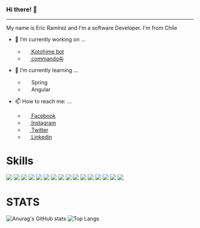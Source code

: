 ### Hi there! 👋

<hr>

My name is Eric Ramírez and I'm a software Developer. I'm from Chile

- 🔭 I’m currently working on ...
  - [<img width="16" heigth="16" src="https://cdn.discordapp.com/app-icons/386007907113762816/c5cbfcc5c98879b98710e4abdd8007d8.png"> Kotohime bot](https://github.com/EricRamirezS/Kotohime-bot)
  - [<img width="16" heigth="16" src="https://icon-library.com/images/java-icon-images/java-icon-images-8.jpg"> commando4j](https://github.com/EricRamirezS/Pinball_Unity)

- 🌱 I’m currently learning ...
  - <img width="16" heigth="16" src="https://www.bairesdev.com/wp-content/uploads/2020/07/Spring-Java-Framework-Logo-2-01.png"> Spring
  - <img width="16" heigth="16" src="https://th.bing.com/th/id/R.49b84b18b2184b24626a7a0d981e7347?rik=cAKEMKjFzTgHdA&pid=ImgRaw&r=0"> Angular


- 📫 How to reach me: ...
  - [<img width="16" heigth="16" src="https://i.pinimg.com/originals/30/99/af/3099aff4115ee20f43e3cdad04f59c48.png"> Facebook](https://www.facebook.com/EricRamirezS)
  - [<img width="16" heigth="16" src="https://upload.wikimedia.org/wikipedia/commons/thumb/e/e7/Instagram_logo_2016.svg/1200px-Instagram_logo_2016.svg.png"> Instagram](https://www.instagram.com/ericramirezs/)
  - [<img width="16" heigth="16" src="https://logodownload.org/wp-content/uploads/2014/09/twitter-logo-1-1.png"> Twitter](https://twitter.com/EricRamirezS1)
  - [<img width="16" heigth="16" src="https://encrypted-tbn0.gstatic.com/images?q=tbn:ANd9GcS94q2jCK6IBggwY6f8ITYtzxA33iIf3xLyLQ&usqp=CAU"> Linkedin](https://www.linkedin.com/in/ericramirezs/)

# Skills

![](https://img.shields.io/badge/OS-Windows-informational?style=flat&logo=Windows&logoColor=white&color=2bbc8a)
![](https://img.shields.io/badge/Editor-IntelliJ_IDEA-informational?style=flat&logo=intellij-idea&logoColor=white&color=2bbc8a)
![](https://img.shields.io/badge/Editor-WebStorm-informational?style=flat&logo=WebStorm&logoColor=white&color=2bbc8a)
![](https://img.shields.io/badge/Editor-PyCharm-informational?style=flat&logo=PyCharm&logoColor=white&color=2bbc8a)
![](https://img.shields.io/badge/Code-Java-informational?style=flat&logo=Java&logoColor=white&color=2bbc8a)
![](https://img.shields.io/badge/Code-Javascript-informational?style=flat&logo=Javascript&logoColor=white&color=2bbc8a)
![](https://img.shields.io/badge/Code-Python-informational?style=flat&logo=Python&logoColor=white&color=2bbc8a)
![](https://img.shields.io/badge/Code-C%23-informational?style=flat&logo=c_sharp&logoColor=white&color=2bbc8a)
![](https://img.shields.io/badge/Code-Lua-informational?style=flat&logo=lua&logoColor=white&color=2bbc8a)
![](https://img.shields.io/badge/Tools-PostgreSQL-informational?style=flat&logo=PostgreSQL&logoColor=white&color=2bbc8a)
![](https://img.shields.io/badge/Tools-Oracle_SQL-informational?style=flat&logo=Oracle&logoColor=white&color=2bbc8a)
![](https://img.shields.io/badge/Tools-Heroku-informational?style=flat&logo=Heroku&logoColor=white&color=2bbc8a)
![](https://img.shields.io/badge/Tools-Unity-informational?style=flat&logo=Unity&logoColor=white&color=2bbc8a)
![](https://img.shields.io/badge/Framework-Django-informational?style=flat&logo=Django&logoColor=white&color=2bbc8a)
![](https://img.shields.io/badge/Environment-NodeJS-informational?style=flat&logo=node.js&logoColor=white&color=2bbc8a)
![](https://img.shields.io/badge/Hardware-Arduino-informational?style=flat&logo=Arduino&logoColor=white&color=2bbc8a)


# STATS

![Anurag's GitHub stats](https://github-readme-stats.vercel.app/api?username=EricRamirezS&count_private=true) ![Top Langs](https://github-readme-stats.vercel.app/api/top-langs/?username=EricRamirezS)
<!--
**EricRamirezS/EricRamirezS** is a ✨ _special_ ✨ repository because its `README.md` (this file) appears on your GitHub profile.

Here are some ideas to get you started:

- 🔭 I’m currently working on ...
- 🌱 I’m currently learning ...
- 👯 I’m looking to collaborate on ...
- 🤔 I’m looking for help with ...
- 💬 Ask me about ...
- 📫 How to reach me: ...
- 😄 Pronouns: ...
- ⚡ Fun fact: ...
-->
